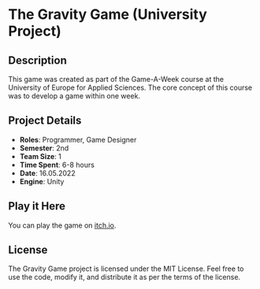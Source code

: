 # The Gravity Game (University Project)

## Description
This game was created as part of the Game-A-Week course at the University of Europe for Applied Sciences. The core concept of this course was to develop a game within one week.

## Project Details
- **Roles**: Programmer, Game Designer
- **Semester**: 2nd
- **Team Size**: 1
- **Time Spent**: 6-8 hours
- **Date**: 16.05.2022
- **Engine**: Unity

## Play it Here
You can play the game on [itch.io](https://psikh286.itch.io/gravity).

## License
The Gravity Game project is licensed under the MIT License. Feel free to use the code, modify it, and distribute it as per the terms of the license.
